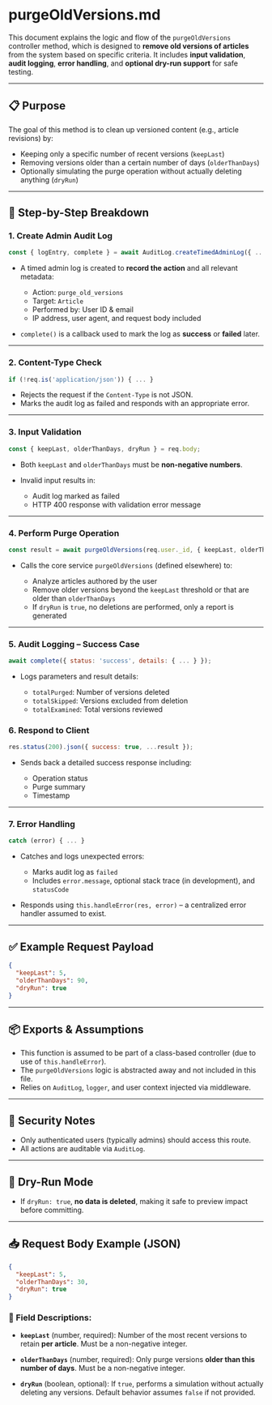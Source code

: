 # purgeOldVersions.md

This document explains the logic and flow of the `purgeOldVersions` controller method, which is designed to **remove old versions of articles** from the system based on specific criteria. It includes **input validation**, **audit logging**, **error handling**, and **optional dry-run support** for safe testing.

---

## 📋 Purpose

The goal of this method is to clean up versioned content (e.g., article revisions) by:
- Keeping only a specific number of recent versions (`keepLast`)
- Removing versions older than a certain number of days (`olderThanDays`)
- Optionally simulating the purge operation without actually deleting anything (`dryRun`)

---

## 🧾 Step-by-Step Breakdown

### 1. **Create Admin Audit Log**
```js
const { logEntry, complete } = await AuditLog.createTimedAdminLog({ ... });
````

* A timed admin log is created to **record the action** and all relevant metadata:

  * Action: `purge_old_versions`
  * Target: `Article`
  * Performed by: User ID & email
  * IP address, user agent, and request body included
* `complete()` is a callback used to mark the log as **success** or **failed** later.

---

### 2. **Content-Type Check**

```js
if (!req.is('application/json')) { ... }
```

* Rejects the request if the `Content-Type` is not JSON.
* Marks the audit log as failed and responds with an appropriate error.

---

### 3. **Input Validation**

```js
const { keepLast, olderThanDays, dryRun } = req.body;
```

* Both `keepLast` and `olderThanDays` must be **non-negative numbers**.
* Invalid input results in:

  * Audit log marked as failed
  * HTTP 400 response with validation error message

---

### 4. **Perform Purge Operation**

```js
const result = await purgeOldVersions(req.user._id, { keepLast, olderThanDays, dryRun });
```

* Calls the core service `purgeOldVersions` (defined elsewhere) to:

  * Analyze articles authored by the user
  * Remove older versions beyond the `keepLast` threshold or that are older than `olderThanDays`
  * If `dryRun` is `true`, no deletions are performed, only a report is generated

---

### 5. **Audit Logging – Success Case**

```js
await complete({ status: 'success', details: { ... } });
```

* Logs parameters and result details:

  * `totalPurged`: Number of versions deleted
  * `totalSkipped`: Versions excluded from deletion
  * `totalExamined`: Total versions reviewed

### 6. **Respond to Client**

```js
res.status(200).json({ success: true, ...result });
```

* Sends back a detailed success response including:

  * Operation status
  * Purge summary
  * Timestamp

---

### 7. **Error Handling**

```js
catch (error) { ... }
```

* Catches and logs unexpected errors:

  * Marks audit log as `failed`
  * Includes `error.message`, optional stack trace (in development), and `statusCode`
* Responds using `this.handleError(res, error)` – a centralized error handler assumed to exist.

---

## ✅ Example Request Payload

```json
{
  "keepLast": 5,
  "olderThanDays": 90,
  "dryRun": true
}
```

---

## 📦 Exports & Assumptions

* This function is assumed to be part of a class-based controller (due to use of `this.handleError`).
* The `purgeOldVersions` logic is abstracted away and not included in this file.
* Relies on `AuditLog`, `logger`, and user context injected via middleware.

---

## 🔐 Security Notes

* Only authenticated users (typically admins) should access this route.
* All actions are auditable via `AuditLog`.

---

## 🧪 Dry-Run Mode

* If `dryRun: true`, **no data is deleted**, making it safe to preview impact before committing.

---

## 📥 Request Body Example (JSON)

```json
{
  "keepLast": 5,
  "olderThanDays": 30,
  "dryRun": true
}
````

### 🔹 Field Descriptions:

* **`keepLast`** (number, required):
  Number of the most recent versions to retain **per article**.
  Must be a non-negative integer.

* **`olderThanDays`** (number, required):
  Only purge versions **older than this number of days**.
  Must be a non-negative integer.

* **`dryRun`** (boolean, optional):
  If `true`, performs a simulation without actually deleting any versions.
  Default behavior assumes `false` if not provided.
